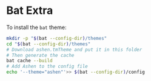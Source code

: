 # Bat Extra

To install the `bat` theme:

```Bash
mkdir -p "$(bat --config-dir)/themes"
cd "$(bat --config-dir)/themes"
# Download ashen.tmTheme and put it in this folder
# Then generate the cache
bat cache --build
# Add Ashen to the config file
echo '--theme="ashen"'>> $(bat --config-dir)/config

```
